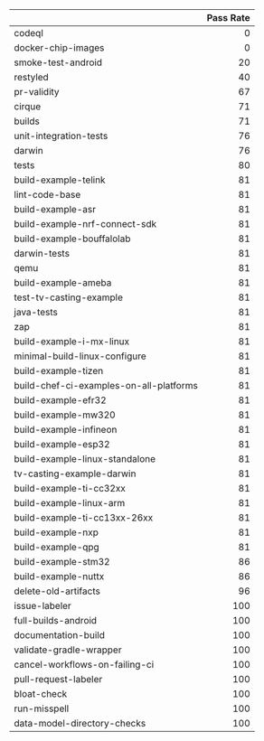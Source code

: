 |                                         |   Pass Rate |
|:----------------------------------------|------------:|
| codeql                                  |           0 |
| docker-chip-images                      |           0 |
| smoke-test-android                      |          20 |
| restyled                                |          40 |
| pr-validity                             |          67 |
| cirque                                  |          71 |
| builds                                  |          71 |
| unit-integration-tests                  |          76 |
| darwin                                  |          76 |
| tests                                   |          80 |
| build-example-telink                    |          81 |
| lint-code-base                          |          81 |
| build-example-asr                       |          81 |
| build-example-nrf-connect-sdk           |          81 |
| build-example-bouffalolab               |          81 |
| darwin-tests                            |          81 |
| qemu                                    |          81 |
| build-example-ameba                     |          81 |
| test-tv-casting-example                 |          81 |
| java-tests                              |          81 |
| zap                                     |          81 |
| build-example-i-mx-linux                |          81 |
| minimal-build-linux-configure           |          81 |
| build-example-tizen                     |          81 |
| build-chef-ci-examples-on-all-platforms |          81 |
| build-example-efr32                     |          81 |
| build-example-mw320                     |          81 |
| build-example-infineon                  |          81 |
| build-example-esp32                     |          81 |
| build-example-linux-standalone          |          81 |
| tv-casting-example-darwin               |          81 |
| build-example-ti-cc32xx                 |          81 |
| build-example-linux-arm                 |          81 |
| build-example-ti-cc13xx-26xx            |          81 |
| build-example-nxp                       |          81 |
| build-example-qpg                       |          81 |
| build-example-stm32                     |          86 |
| build-example-nuttx                     |          86 |
| delete-old-artifacts                    |          96 |
| issue-labeler                           |         100 |
| full-builds-android                     |         100 |
| documentation-build                     |         100 |
| validate-gradle-wrapper                 |         100 |
| cancel-workflows-on-failing-ci          |         100 |
| pull-request-labeler                    |         100 |
| bloat-check                             |         100 |
| run-misspell                            |         100 |
| data-model-directory-checks             |         100 |